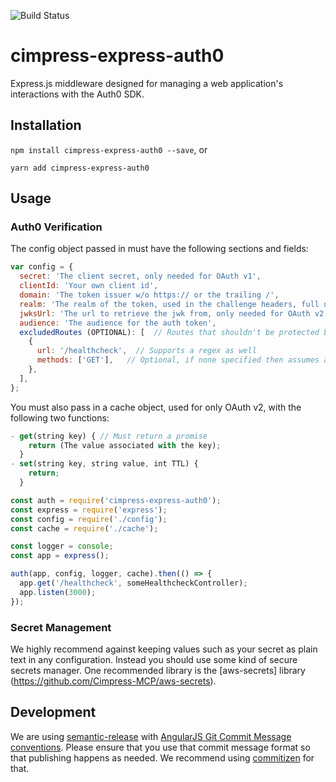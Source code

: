 ![Build Status](https://travis-ci.org/Cimpress-MCP/cimpress-express-auth0.svg?branch=master)

# cimpress-express-auth0
Express.js middleware designed for managing a web application's interactions with the Auth0 SDK.

## Installation
`npm install cimpress-express-auth0 --save`, or

`yarn add cimpress-express-auth0`

## Usage

### Auth0 Verification
The config object passed in must have the following sections and fields:

```js
var config = {
  secret: 'The client secret, only needed for OAuth v1',
  clientId: 'Your own client id',
  domain: 'The token issuer w/o https:// or the trailing /',
  realm: 'The realm of the token, used in the challenge headers, full url (w/ https:// and  trailing /)',
  jwksUrl: 'The url to retrieve the jwk from, only needed for OAuth v2',
  audience: 'The audience for the auth token',
  excludedRoutes (OPTIONAL): [  // Routes that shouldn't be protected by Auth0
    {
      url: '/healthcheck',  // Supports a regex as well
      methods: ['GET'],   // Optional, if none specified then assumes all methods shouldn't   use auth0
    },
  ],
};
```

You must also pass in a cache object, used for only OAuth v2, with the following two functions:
```js
- get(string key) { // Must return a promise
    return (The value associated with the key);
  }
- set(string key, string value, int TTL) {
    return;
  }
```

```js
const auth = require('cimpress-express-auth0');
const express = require('express');
const config = require('./config');
const cache = require('./cache');

const logger = console;
const app = express();

auth(app, config, logger, cache).then(() => {
  app.get('/healthcheck', someHealthcheckController);
  app.listen(3000);
});
```

### Secret Management
We highly recommend against keeping values such as your secret as plain text in any configuration. Instead you should use some kind of secure secrets manager. One recommended library is the [aws-secrets] library (https://github.com/Cimpress-MCP/aws-secrets).

## Development
We are using [semantic-release](https://github.com/semantic-release/semantic-release) with [AngularJS Git Commit Message conventions](https://docs.google.com/document/d/1QrDFcIiPjSLDn3EL15IJygNPiHORgU1_OOAqWjiDU5Y/edit). Please ensure that you use that commit message format so that publishing happens as needed. We recommend using [commitizen](https://github.com/commitizen/cz-cli) for that.
